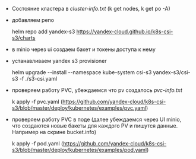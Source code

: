 - Состояние кластера в *cluster-info.txt* (k get nodes, k get po -A)

- добавляем репо

	helm repo add yandex-s3 https://yandex-cloud.github.io/k8s-csi-s3/charts

- в minio через ui создаем бакет и токены доступа к нему

- устанавливаем yandex s3 provisioner

	helm upgrade --install --namespace kube-system csi-s3 yandex-s3/csi-s3 -f ./s3-csi.yaml

- проверяем работу PVC, убеждаемся что pv создалось *pvc-info.txt*

	k apply -f pvc.yaml  (https://github.com/yandex-cloud/k8s-csi-s3/blob/master/deploy/kubernetes/examples/pvc.yaml)

- проверяем работу PVC в поде (далее убеждаемся через UI minio, что создаются новые бакеты для каждого PV и пишутся данные. Например на скрине bucket.info)

	k apply -f pod.yaml (https://github.com/yandex-cloud/k8s-csi-s3/blob/master/deploy/kubernetes/examples/pod.yaml)
